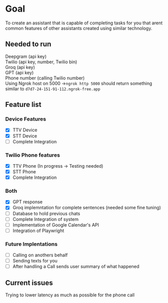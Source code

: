 # Goal
To create an assistant that is capable of completing tasks for you that arent common features of other assistants created using similar technology.

## Needed to run
Deepgram (api key)
<br>
Twilio (api key, number, Twilio bin)
<br>
Groq (api key)
<br>
GPT (api key)
<br>
Phone number (calling Twilio number)
<br>
Using Ngrok host on 5000 ->```ngrok http 5000``` should return something similar to ```d7d7-24-151-91-112.ngrok-free.app```

## Feature list
### Device Features
- [X] TTV Device
- [X] STT Device
- [ ] Complete Integration

### Twilio Phone features
- [X] TTV Phone (In progress -> Testing needed)
- [X] STT Phone
- [X] Complete Integration

### Both
- [X] GPT response
- [X] Groq implemntation for complete sentences (needed some fine tuning)
- [ ] Database to hold previous chats
- [ ] Complete Integration of system
- [ ] Implementation of Google Calendar's API
- [ ] Integration of Playwright

### Future Implentations
- [ ] Calling on anothers behalf 
- [ ] Sending texts for you
- [ ] After handling a Call sends user summary of what happened

## Current issues
Trying to lower latency as much as possible for the phone call
